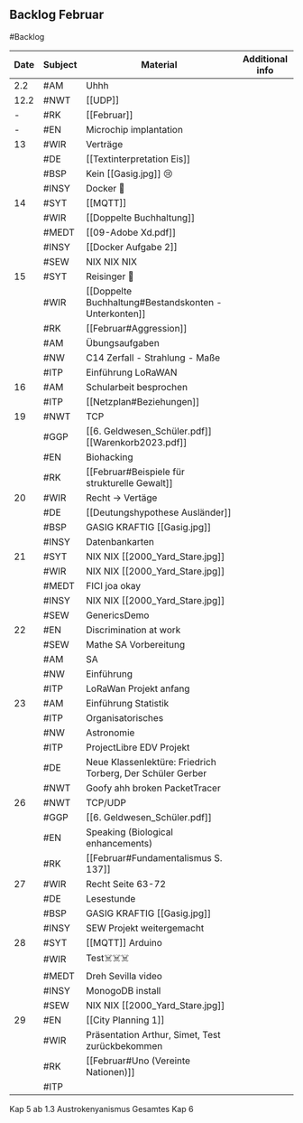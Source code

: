 ## Backlog Februar
#Backlog

| Date | Subject | Material                                                    | Additional info |
| ---- | ------- | ----------------------------------------------------------- | --------------- |
| 2.2  | #AM     | Uhhh                                                        |                 |
| 12.2 | #NWT    | [[UDP]]                                                     |                 |
| -    | #RK     | [[Februar]]                                                 |                 |
| -    | #EN     | Microchip implantation                                      |                 |
| 13   | #WIR    | Verträge                                                    |                 |
|      | #DE     | [[Textinterpretation Eis]]                                  |                 |
|      | #BSP    | Kein [[Gasig.jpg]] 😢                                       |                 |
|      | #INSY   | Docker 🤡                                                   |                 |
| 14   | #SYT    | [[MQTT]]                                                    |                 |
|      | #WIR    | [[Doppelte Buchhaltung]]                                    |                 |
|      | #MEDT   | [[09-Adobe Xd.pdf]]                                         |                 |
|      | #INSY   | [[Docker Aufgabe 2]]                                        |                 |
|      | #SEW    | NIX NIX NIX                                                 |                 |
| 15   | #SYT    | Reisinger 🤡                                                |                 |
|      | #WIR    | [[Doppelte Buchhaltung#Bestandskonten - Unterkonten]]       |                 |
|      | #RK     | [[Februar#Aggression]]                                      |                 |
|      | #AM     | Übungsaufgaben                                              |                 |
|      | #NW     | C14 Zerfall - Strahlung - Maße                              |                 |
|      | #ITP    | Einführung LoRaWAN                                          |                 |
| 16   | #AM     | Schularbeit besprochen                                      |                 |
|      | #ITP    | [[Netzplan#Beziehungen]]                                    |                 |
| 19   | #NWT    | TCP                                                         |                 |
|      | #GGP    | [[6. Geldwesen_Schüler.pdf]] [[Warenkorb2023.pdf]]          |                 |
|      | #EN     | Biohacking                                                  |                 |
|      | #RK     | [[Februar#Beispiele für strukturelle Gewalt]]               |                 |
| 20   | #WIR    | Recht -> Vertäge                                            |                 |
|      | #DE     | [[Deutungshypothese Ausländer]]                             |                 |
|      | #BSP    | GASIG KRAFTIG [[Gasig.jpg]]                                 |                 |
|      | #INSY   | Datenbankarten                                              |                 |
| 21   | #SYT    | NIX NIX [[2000_Yard_Stare.jpg]]                             |                 |
|      | #WIR    | NIX NIX [[2000_Yard_Stare.jpg]]                             |                 |
|      | #MEDT   | FICI joa okay                                               |                 |
|      | #INSY   | NIX NIX [[2000_Yard_Stare.jpg]]                             |                 |
|      | #SEW    | GenericsDemo                                                |                 |
| 22   | #EN     | Discrimination at work                                      |                 |
|      | #SEW    | Mathe SA Vorbereitung                                       |                 |
|      | #AM     | SA                                                          |                 |
|      | #NW     | Einführung                                                  |                 |
|      | #ITP    | LoRaWan Projekt anfang                                      |                 |
| 23   | #AM     | Einführung Statistik                                        |                 |
|      | #ITP    | Organisatorisches                                           |                 |
|      | #NW     | Astronomie                                                  |                 |
|      | #ITP    | ProjectLibre EDV Projekt                                    |                 |
|      | #DE     | Neue Klassenlektüre:  Friedrich Torberg, Der Schüler Gerber |                 |
|      | #NWT    | Goofy ahh broken PacketTracer                               |                 |
| 26   | #NWT    | TCP/UDP                                                     |                 |
|      | #GGP    | [[6. Geldwesen_Schüler.pdf]]                                |                 |
|      | #EN     | Speaking (Biological enhancements)                          |                 |
|      | #RK     | [[Februar#Fundamentalismus S. 137]]                         |                 |
| 27   | #WIR    | Recht Seite 63-72                                           |                 |
|      | #DE     | Lesestunde                                                  |                 |
|      | #BSP    | GASIG KRAFTIG [[Gasig.jpg]]                                 |                 |
|      | #INSY   | SEW Projekt weitergemacht                                   |                 |
| 28   | #SYT    | [[MQTT]] Arduino                                            |                 |
|      | #WIR    | Test☠️☠️☠️                                                  |                 |
|      | #MEDT   | Dreh Sevilla video                                          |                 |
|      | #INSY   | MonogoDB install                                            |                 |
|      | #SEW    | NIX NIX [[2000_Yard_Stare.jpg]]                             |                 |
| 29   | #EN     | [[City Planning 1]]                                         |                 |
|      | #WIR    | Präsentation Arthur, Simet, Test zurückbekommen             |                 |
|      | #RK     | [[Februar#Uno (Vereinte Nationen)]]                         |                 |
|      | #ITP    |                                                             |                 |
Kap 5 ab 1.3 Austrokenyanismus
Gesamtes Kap 6